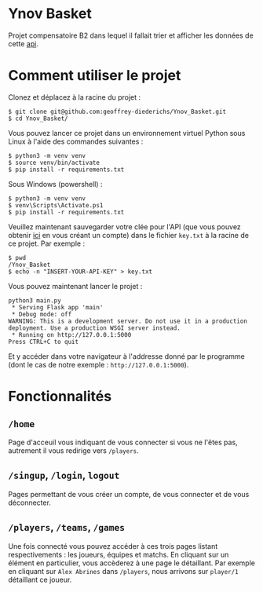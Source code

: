 # Ynov Basket

Projet compensatoire B2 dans lequel il fallait trier et afficher les données de cette [api](./https://www.balldontlie.io).

# Comment utiliser le projet

Clonez et déplacez à la racine du projet :

```console
$ git clone git@github.com:geoffrey-diederichs/Ynov_Basket.git
$ cd Ynov_Basket/
```

Vous pouvez lancer ce projet dans un environnement virtuel Python sous Linux à l'aide des commandes suivantes :

```console
$ python3 -m venv venv
$ source venv/bin/activate
$ pip install -r requirements.txt
```

Sous Windows (powershell) :

```console
$ python3 -m venv venv
$ venv\Scripts\Activate.ps1
$ pip install -r requirements.txt
```

Veuillez maintenant sauvegarder votre clée pour l'API (que vous pouvez obtenir [ici](./https://www.balldontlie.io) en vous créant un compte) dans le fichier `key.txt` à la racine de ce projet. Par exemple :

```console
$ pwd
/Ynov_Basket
$ echo -n "INSERT-YOUR-API-KEY" > key.txt
```

Vous pouvez maintenant lancer le projet :

```console
python3 main.py 
 * Serving Flask app 'main'
 * Debug mode: off
WARNING: This is a development server. Do not use it in a production deployment. Use a production WSGI server instead.
 * Running on http://127.0.0.1:5000
Press CTRL+C to quit
```

Et y accéder dans votre navigateur à l'addresse donné par le programme (dont le cas de notre exemple : `http://127.0.0.1:5000`).

# Fonctionnalités

## `/home`

Page d'acceuil vous indiquant de vous connecter si vous ne l'êtes pas, autrement il vous redirige vers `/players`.

## `/singup`, `/login`, `logout`

Pages permettant de vous créer un compte, de vous connecter et de vous déconnecter.

## `/players`, `/teams`, `/games`

Une fois connecté vous pouvez accéder à ces trois pages listant respectivements : les joueurs, équipes et matchs. En cliquant sur un élément en particulier, vous accèderez à une page le détaillant.
Par exemple en cliquant sur `Alex Abrines` dans `/players`, nous arrivons sur `player/1` détaillant ce joueur.
